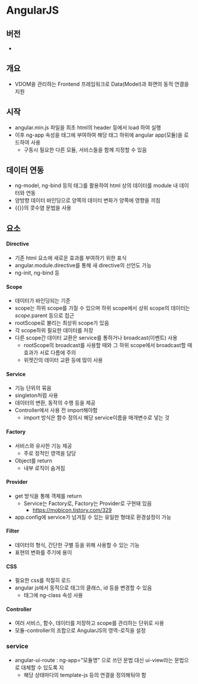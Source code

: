 # AngularJS

## 버전
-

## 개요
- VDOM을 관리하는 Frontend 프레임워크로 Data(Model)과 화면의 동적 연결을 지원

## 시작
- angular.min.js 파일을 최초 html의 header 등에서 load 하여 실행
- 이후 ng-app 속성을 태그에 부여하여 해당 태그 하위에 angular app(모듈)을 로드하여 사용
  - 구동시 필요한 다른 모듈, 서비스들을 함께 지정할 수 있음

## 데이터 연동
- ng-model, ng-bind 등의 태그를 활용하여 html 상의 데이터를 module 내 데이터와 연동
- 양방향 데이터 바인딩으로 양쪽의 데이터 변화가 양쪽에 영향을 끼침
- {{}}의 콧수염 문법을 사용

## 요소
#### Directive
- 기존 html 요소에 새로운 효과를 부여하기 위한 표식
- angular.module.directive를 통해 새 directive의 선언도 가능
- ng-init, ng-bind 등

#### Scope
- 데이터가 바인딩되는 기준
- scope는 하위 scope를 가질 수 있으며 하위 scope에서 상위 scope의 데이터는 $scope.$parent 등으로 접근
- rootScope로 불리는 최상위 scope가 있음
- 각 scope하위 필요한 데이터를 저장
- 다른 scope간 데이터 교환은 service를 통하거나 broadcast(이벤트) 사용
  - rootScope의 broadcast를 사용할 때와 그 하위 scope에서 broadcast할 때 효과가 서로 다름에 주의
  - 위젯간의 데이터 교환 등에 많이 사용

#### Service
- 기능 단위의 묶음
- singleton처럼 사용
- 데이터의 변환, 동작의 수행 등을 제공
- Controller에서 사용 전 import해야함
  - import 방식은 함수 정의시 해당 service이름을 매개변수로 넣는 것

#### Factory
- 서비스와 유사한 기능 제공
  - 주로 정적인 영역을 담당
- Object를 return
  - 내부 로직이 숨겨짐

#### Provider
- get 방식을 통해 객체를 return
  - Service는 Factory로, Factory는 Provider로 구현돼 있음
    - https://mobicon.tistory.com/329
- app.config에 service가 넘겨질 수 있는 유일한 형태로 환경설정이 가능

#### Filter
- 데이터의 형식, 간단한 구별 등을 위해 사용할 수 있는 기능
- 표현의 변화를 주기에 용이

#### CSS
- 필요한 css를 적절히 로드
- angular js에서 동적으로 태그의 클래스, id 등을 변경할 수 있음
  - 태그에 ng-class 속성 사용

#### Controller
- 여러 서비스, 함수, 데이터를 저장하고 scope를 관리하는 단위로 사용
- 모듈-controller의 조합으로 AngularJS의 영역-로직을 설정

### service
- angular-ui-route : ng-app="모듈명" 으로 쓰던 문법 대신 ui-view라는 문법으로 대체할 수 있도록 지
  - 해당 상태마다의 template-js 등의 연결을 정의해둬야 함
